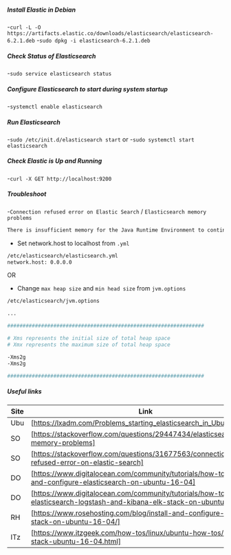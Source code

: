 ##### _Install Elastic in Debian_
-`curl -L -O https://artifacts.elastic.co/downloads/elasticsearch/elasticsearch-6.2.1.deb`
-`sudo dpkg -i elasticsearch-6.2.1.deb`

##### _Check Status of Elasticsearch_
-`sudo service elasticsearch status`

##### _Configure Elasticsearch to start during system startup_
-`systemctl enable elasticsearch`

##### _Run Elasticsearch_
-`sudo /etc/init.d/elasticsearch start` or
-`sudo systemctl start elasticsearch`

##### _Check Elastic is Up and Running_
-`curl -X GET http://localhost:9200`

##### _Troubleshoot_
-`Connection refused error on Elastic Search` / `Elasticsearch memory problems`

```sh
There is insufficient memory for the Java Runtime Environment to continue.
```

- Set network.host to localhost from `.yml`
```sh
/etc/elasticsearch/elasticsearch.yml
network.host: 0.0.0.0
```
OR 
- Change `max heap size` and `min head size` from `jvm.options`
```sh
/etc/elasticsearch/jvm.options

...

################################################################

# Xms represents the initial size of total heap space
# Xmx represents the maximum size of total heap space

-Xms2g
-Xms2g

################################################################

```

##### _Useful links_
|Site|Link|
|----|----|
|Ubu| [https://lxadm.com/Problems_starting_elasticsearch_in_Ubuntu_16.04] |
|SO| [https://stackoverflow.com/questions/29447434/elasticsearch-memory-problems] |
|SO| [https://stackoverflow.com/questions/31677563/connection-refused-error-on-elastic-search] |
|DO| [https://www.digitalocean.com/community/tutorials/how-to-install-and-configure-elasticsearch-on-ubuntu-16-04] |
|DO| [https://www.digitalocean.com/community/tutorials/how-to-install-elasticsearch-logstash-and-kibana-elk-stack-on-ubuntu-16-04] |
|RH| [https://www.rosehosting.com/blog/install-and-configure-the-elk-stack-on-ubuntu-16-04/] |
|ITz| [https://www.itzgeek.com/how-tos/linux/ubuntu-how-tos/setup-elk-stack-ubuntu-16-04.html] |

